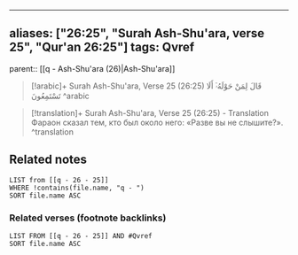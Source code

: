 
---
aliases: ["26:25", "Surah Ash-Shu'ara, verse 25", "Qur'an 26:25"]
tags: Qvref
---

parent:: [[q - Ash-Shu'ara (26)|Ash-Shu'ara]]

> [!arabic]+ Surah Ash-Shu'ara, Verse 25 (26:25)
> <span class="quran-arabic">قَالَ لِمَنْ حَوْلَهُۥٓ أَلَا تَسْتَمِعُونَ</span>
^arabic

> [!translation]+ Surah Ash-Shu'ara, Verse 25 (26:25) - Translation
> Фараон сказал тем, кто был около него: «Разве вы не слышите?».
^translation



## Related notes
```dataview
LIST from [[q - 26 - 25]]
WHERE !contains(file.name, "q - ")
SORT file.name ASC
```

### Related verses (footnote backlinks)
```dataview
LIST FROM [[q - 26 - 25]] AND #Qvref
SORT file.name ASC
```

